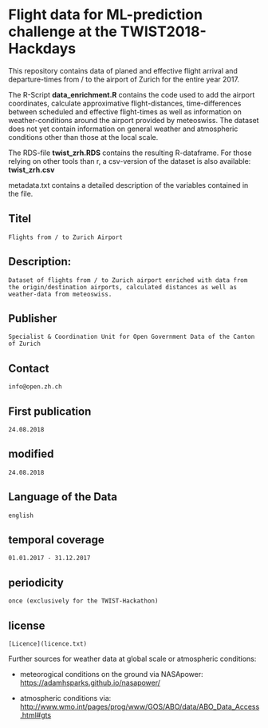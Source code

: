 # Flight data for ML-prediction challenge at the TWIST2018-Hackdays

This repository contains data of planed and effective flight arrival and departure-times from / to the airport of Zurich for the entire year 2017. 

The R-Script **data_enrichment.R** contains the code used to add the airport coordinates, calculate approximative flight-distances, time-differences between scheduled and effective flight-times as well as information on weather-conditions around the airport provided by meteoswiss. The dataset does not yet contain information on general weather and atmospheric conditions other than those at the local scale. 

The RDS-file **twist_zrh.RDS** contains the resulting R-dataframe. For those relying on other tools than r, a csv-version of the dataset is also available: **twist_zrh.csv**

metadata.txt contains a detailed description of the variables contained in the file. 

## Titel
	Flights from / to Zurich Airport
## Description:
	Dataset of flights from / to Zurich airport enriched with data from the origin/destination airports, calculated distances as well as weather-data from meteoswiss.
## Publisher	
	Specialist & Coordination Unit for Open Government Data of the Canton of Zurich
## Contact	
	info@open.zh.ch
## First publication	
	24.08.2018
## modified	
	24.08.2018
## Language of the Data
	english
## temporal coverage	
	01.01.2017 - 31.12.2017
## periodicity	
	once (exclusively for the TWIST-Hackathon)
## license	
	[Licence](licence.txt)

Further sources for weather data at global scale or atmospheric conditions:

- meteorogical conditions on the ground via NASApower: https://adamhsparks.github.io/nasapower/

- atmospheric conditions via: http://www.wmo.int/pages/prog/www/GOS/ABO/data/ABO_Data_Access.html#gts
